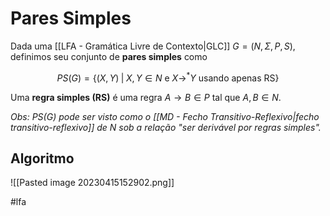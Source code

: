 
# Pares Simples

Dada uma [[LFA - Gramática Livre de Contexto|GLC]] $G=(N,\Sigma, P, S)$, definimos seu conjunto de **pares simples** como

$$
PS(G) = \{ (X,Y) \;|\; X,Y \in N \text{ e } X \rightarrow^* Y \text{ usando apenas RS} \}
$$

Uma **regra simples (RS)** é uma regra $A\rightarrow B \in P$ tal que $A,B\in N$.

*Obs: $PS(G)$ pode ser visto como o [[MD - Fecho Transitivo-Reflexivo|fecho transitivo-reflexivo]] de $N$ sob a relação "ser derivável por regras simples".*

## Algoritmo

![[Pasted image 20230415152902.png]]

#lfa


